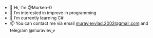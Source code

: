 - 👋 Hi, I’m @Murken-0
- 👀 I’m interested in improve in programming 
- 🌱 I’m currently learning C#
- 📫 You can contact me via email muravievvlad.2002@gmail.com and telegram @muraviev_v
